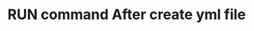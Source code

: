 # RUN command After create yml file

  ```ansible-playbook ec2_create.yml --vault-password-file vault.pass 
  ```
